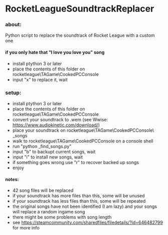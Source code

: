 # RocketLeagueSoundtrackReplacer

### about:
Python script to replace the soundtrack of Rocket League with a custom one

#### if you only  hate that "I love you love you" song
- install ptython 3 or later
- place the contents of this folder on rocketleague\TAGame\CookedPCConsole
- input "x" to replace it, wait

### setup:
- install ptython 3 or later
- place the contents of this folder on rocketleague\TAGame\CookedPCConsole
- convert your soundtrack to .wem (see Wwise: https://www.audiokinetic.com/download/)
- place your soundtrack on rocketleague\TAGame\CookedPCConsole\ _songs
- walk to rocketleague\TAGame\CookedPCConsole on a console shell
- run "python _find_songs.py"
- input "b" to backupt current songs, wait
- input "i" to install new songs, wait
- if something goes wrong use "r" to recover backed up songs
- enjoy

#### notes:
- 42 song files will be replaced
- if your soundtrack has more files than this, some will be unused
- if your soundtrack has less files than this, some will be repeated
- the original songs have not been identified (I am lazy) and your songs will replace a random ingame song
- there might be some problems with song length
- see https://steamcommunity.com/sharedfiles/filedetails/?id=646482799 for more info
